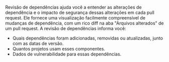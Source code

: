 Revisão de dependências ajuda você a entender as alterações de dependência e o impacto de segurança dessas alterações em cada pull request. Ele fornece uma visualização facilmente compreensível de mudanças de dependência, com um rico diff na aba "Arquivos alterados" de um pull request. A revisão de dependências informa você:
- Quais dependências foram adicionadas, removidas ou atualizadas, junto com as datas de versão.
- Quantos projetos usam esses componentes.
- Dados de vulnerabilidade para essas dependências.
